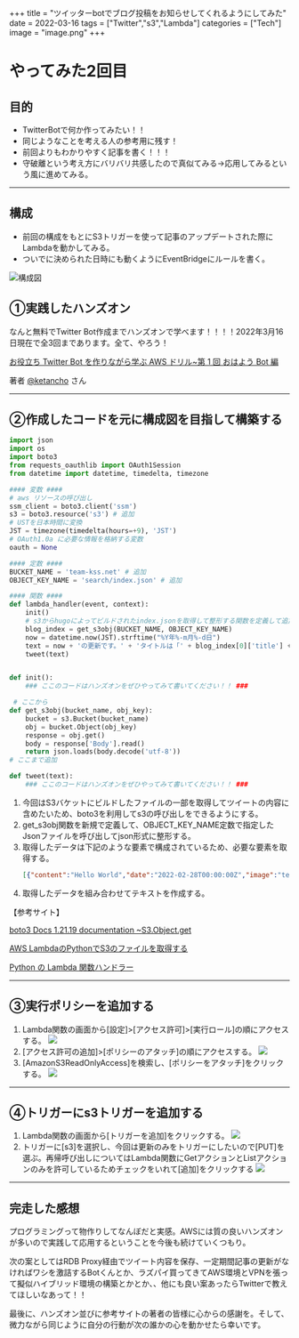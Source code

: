 +++
title = "ツイッターbotでブログ投稿をお知らせしてくれるようにしてみた"
date  = 2022-03-16
tags  = ["Twitter","s3","Lambda"]
categories = ["Tech"]
image = "image.png"
+++

# やってみた2回目

## 目的
* TwitterBotで何か作ってみたい！！
* 同じようなことを考える人の参考用に残す！
* 前回よりもわかりやすく記事を書く！！！
* 守破離という考え方にバリバリ共感したので真似てみる→応用してみるという風に進めてみる。

---

## 構成
* 前回の構成をもとにS3トリガーを使って記事のアップデートされた際にLambdaを動かしてみる。
* ついでに決められた日時にも動くようにEventBridgeにルールを書く。

![構成図](image.png)

## ①実践したハンズオン

なんと無料でTwitter Bot作成までハンズオンで学べます！！！！2022年3月16日現在で全3回まであります。全て、やろう！

[お役立ち Twitter Bot を作りながら学ぶ AWS ドリル~第 1 回 おはよう Bot 編](https://aws.amazon.com/jp/builders-flash/202201/aws-drill-twitter-bot-1/?awsf.filter-name=*all)

著者 [@ketancho](https://twitter.com/ketancho) さん

---

## ②作成したコードを元に構成図を目指して構築する

```python
import json
import os
import boto3
from requests_oauthlib import OAuth1Session
from datetime import datetime, timedelta, timezone

#### 変数 ####
# aws リソースの呼び出し
ssm_client = boto3.client('ssm')
s3 = boto3.resource('s3') # 追加
# USTを日本時間に変換
JST = timezone(timedelta(hours=+9), 'JST')
# OAuth1.0a に必要な情報を格納する変数
oauth = None

#### 定数 ####
BUCKET_NAME = 'team-kss.net' # 追加
OBJECT_KEY_NAME = 'search/index.json' # 追加

#### 関数 ####
def lambda_handler(event, context): 
    init()
    # s3からhugoによってビルドされたindex.jsonを取得して整形する関数を定義して追加する
    blog_index = get_s3obj(BUCKET_NAME, OBJECT_KEY_NAME)
    now = datetime.now(JST).strftime("%Y年%-m月%-d日")
    text = now + 'の更新です。' + 'タイトルは「' + blog_index[0]['title'] + '」です！' + 'リンクはこちら→ ' + blog_index[0]['permalink']  # 変更
    tweet(text)


def init():
    ### ここのコードはハンズオンをぜひやってみて書いてください！！ ###

 # ここから
def get_s3obj(bucket_name, obj_key):
    bucket = s3.Bucket(bucket_name)
    obj = bucket.Object(obj_key)
    response = obj.get()
    body = response['Body'].read()
    return json.loads(body.decode('utf-8'))
# ここまで追加

def tweet(text):
    ### ここのコードはハンズオンをぜひやってみて書いてください！！ ###
```

1. 今回はS3バケットにビルドしたファイルの一部を取得してツイートの内容に含めたいため、boto3を利用してs3の呼び出しをできるようにする。
2. get_s3obj関数を新規で定義して、OBJECT_KEY_NAME定数で指定したJsonファイルを呼び出してjson形式に整形する。
3. 取得したデータは下記のような要素で構成されているため、必要な要素を取得する。
   ```json
   [{"content":"Hello World","date":"2022-02-28T00:00:00Z","image":"test.jpg","permalink":"https://...","title":"Hello!!"},{...}]
   ```
4. 取得したデータを組み合わせてテキストを作成する。

【参考サイト】

[boto3 Docs 1.21.19 documentation ~S3.Object.get](https://boto3.amazonaws.com/v1/documentation/api/latest/reference/services/s3.html#S3.Object.get)

[AWS LambdaのPythonでS3のファイルを取得する](https://dev.classmethod.jp/articles/get-s3-object-with-python-in-lambda/)

[Python の Lambda 関数ハンドラー](https://docs.aws.amazon.com/ja_jp/lambda/latest/dg/python-handler.html)

---

## ③実行ポリシーを追加する
1. Lambda関数の画面から[設定]>[アクセス許可]>[実行ロール]の順にアクセスする。
![](role1.png)
2. [アクセス許可の追加]>[ポリシーのアタッチ]の順にアクセスする。
![](role2.png)
3. [AmazonS3ReadOnlyAccess]を検索し、[ポリシーをアタッチ]をクリックする。
![](role3.png)

---

## ④トリガーにs3トリガーを追加する
1. Lambda関数の画面から[トリガーを追加]をクリックする。
![](trigger1.png)
2. トリガーに[s3]を選択し、今回は更新のみをトリガーにしたいので[PUT]を選ぶ。再帰呼び出しについてはLambda関数にGetアクションとListアクションのみを許可しているためチェックをいれて[追加]をクリックする
![](trigger2.png)

---

## 完走した感想

プログラミングって物作りしてなんぼだと実感。AWSには質の良いハンズオンが多いので実践して応用するということを今後も続けていくつもり。

次の案としてはRDB Proxy経由でツイート内容を保存、一定期間記事の更新がなければワシを激詰するBotくんとか、ラズパイ買ってきてAWS環境とVPNを張って擬似ハイブリッド環境の構築とかとか、、他にも良い案あったらTwitterで教えてほしいなあって！！

最後に、ハンズオン並びに参考サイトの著者の皆様に心からの感謝を。そして、微力ながら同じように自分の行動が次の誰かの心を動かせたら幸いです。